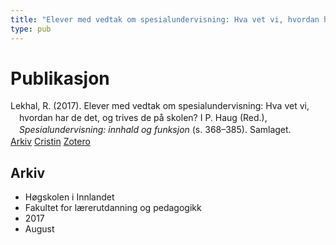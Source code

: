 ```yaml
---
title: "Elever med vedtak om spesialundervisning: Hva vet vi, hvordan har de det, og trives de på skolen?"
type: pub
---
```

<h1>Publikasjon</h1>
<article id="csl-bib-container-SK9TG8JI" class="csl-bib-container">
  <div class="csl-bib-body" style="line-height: 1.35; padding-left: 1em; text-indent:-1em;">
  <div class="csl-entry">Lekhal, R. (2017). Elever med vedtak om spesialundervisning: Hva vet vi, hvordan har de det, og trives de p&#xE5; skolen? I P. Haug (Red.), <i>Spesialundervisning: innhald og funksjon</i> (s. 368&#x2013;385). Samlaget.</div>
</div>
  <div class="csl-bib-buttons">
    <a href="#taxonomy-article-SK9TG8JI" class="csl-bib-button">Arkiv</a>
    <a href="https://app.cristin.no/results/show.jsf?id=1484723" alt="Cristin URL" class="csl-bib-button">Cristin</a>
    <a href="http://zotero.org/groups/5022929/items/SK9TG8JI" alt="Zotero URL" class="csl-bib-button">Zotero</a>
  </div>
  <div id="csl-bib-meta-container-SK9TG8JI"></div>
</article>
<div id="csl-bib-meta-SK9TG8JI" class="csl-bib-meta">
  <article id="taxonomy-article-SK9TG8JI" class="taxonomy-article">
    <h1>Arkiv</h1>
    <ul>
      <li>Høgskolen i Innlandet</li>
      <li>Fakultet for lærerutdanning og pedagogikk</li>
      <li>2017</li>
      <li>August</li>
    </ul>
  </article>
</div>

